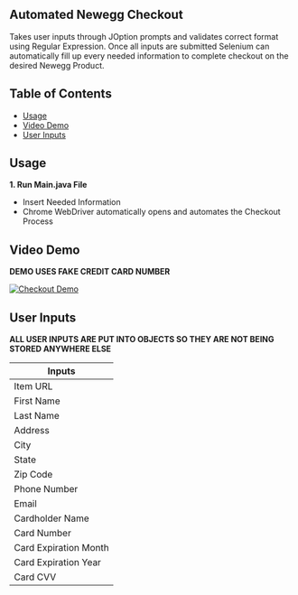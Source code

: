 ﻿## Automated Newegg Checkout

Takes user inputs through JOption prompts and validates correct format using Regular Expression. Once all inputs are submitted Selenium can automatically fill up every needed information to complete checkout on the desired Newegg Product.

## Table of Contents

- [Usage](#usage)
- [Video Demo](#video-demo)
- [User Inputs](#user-inputs)

## Usage

**1. Run Main.java File**
- Insert Needed Information
- Chrome WebDriver automatically opens and automates the Checkout Process

## Video Demo
**DEMO USES FAKE CREDIT CARD NUMBER**

[![Checkout Demo](https://img.youtube.com/vi/2U9BnRntcYs/maxresdefault.jpg)](https://youtu.be/2U9BnRntcYs)

## User Inputs
**ALL USER INPUTS ARE PUT INTO OBJECTS SO THEY ARE NOT BEING STORED ANYWHERE ELSE**

| Inputs    |
|---------|
| Item URL |
| First Name |
| Last Name  |
| Address | 
| City | 
| State |
| Zip Code |
| Phone Number |
| Email |
| Cardholder Name |
| Card Number |
| Card Expiration Month |
| Card Expiration Year |
| Card CVV |